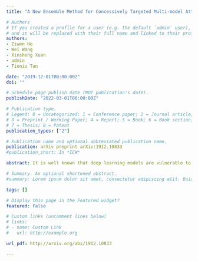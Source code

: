 ```yaml
---
title: "A New Ensemble Method for Concessively Targeted Multi-model Attack"

# Authors
# If you created a profile for a user (e.g. the default `admin` user), write the username (folder name) here 
# and it will be replaced with their full name and linked to their profile.
authors:
- Ziwen He
- Wei Wang
- Xinsheng Xuan
- admin
- Tieniu Tan

date: "2019-12-01T00:00:00Z"
doi: ""

# Schedule page publish date (NOT publication's date).
publishDate: "2022-03-01T00:00:00Z"

# Publication type.
# Legend: 0 = Uncategorized; 1 = Conference paper; 2 = Journal article;
# 3 = Preprint / Working Paper; 4 = Report; 5 = Book; 6 = Book section;
# 7 = Thesis; 8 = Patent
publication_types: ["2"]

# Publication name and optional abbreviated publication name.
publication: arXiv preprint arXiv:1912.10833
#publication_short: In *ICW*

abstract: It is well known that deep learning models are vulnerable to adversarial examples crafted by maliciously adding perturbations to original inputs. There are two types of attacks:targeted attack and non-targeted attack, and most researchers often pay more attention to the targeted adversarial examples. However, targeted attack has a low success rate, especially when aiming at a robust model or under a black-box attack protocol. In this case, non-targeted attack is the last chance to disable AI systems. Thus, in this paper, we propose a new attack mechanism which performs the non-targeted attack when the targeted attack fails. Besides, we aim to generate a single adversarial sample for different deployed models of the same task, e.g. image classification models. Hence, for this practical application, we focus on attacking ensemble models by dividing them into two groups:easy-to-attack and robust models. We alternately attack these two groups of models in the non-targeted or targeted manner. We name it a bagging and stacking ensemble (BAST) attack. The BAST attack can generate an adversarial sample that fails multiple models simultaneously. Some of the models classify the adversarial sample as a target label, and other models which are not attacked successfully may give wrong labels at least. The experimental results show that the proposed BAST attack outperforms the state-of-the-art attack methods on the new defined criterion that considers both targeted and non-targeted attack performance.

# Summary. An optional shortened abstract.
#summary: Lorem ipsum dolor sit amet, consectetur adipiscing elit. Duis posuere tellus ac convallis placerat. Proin tincidunt magna sed ex sollicitudin condimentum.

tags: []

# Display this page in the Featured widget?
featured: False

# Custom links (uncomment lines below)
# links:
# - name: Custom Link
#   url: http://example.org

url_pdf: http://arxiv.org/abs/1912.10833

---
```


